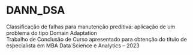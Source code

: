 # DANN_DSA
Classificação de falhas para manutenção preditiva: aplicação de um problema do tipo Domain Adaptation  
Trabalho de Conclusão de Curso apresentado para obtenção do título de especialista em MBA Data Science e Analytics – 2023  